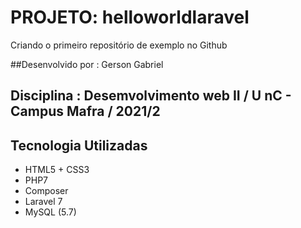 # **PROJETO: helloworldlaravel**
Criando o primeiro repositório de exemplo no Github

##Desenvolvido por : Gerson Gabriel
## Disciplina : Desemvolvimento web II / U nC - Campus Mafra / 2021/2

## **Tecnologia Utilizadas**
* HTML5 + CSS3
* PHP7
* Composer
* Laravel 7
* MySQL (5.7)
